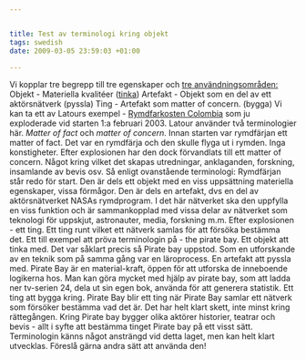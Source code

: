 ```yaml
--- 


title: Test av terminologi kring objekt 
tags: swedish 
date: 2009-03-05 23:59:03 +01:00 

---
```


Vi kopplar tre begrepp till tre egenskaper och [tre användningsområden:](http://christopherkullenberg.se/?p=530) Objekt - Materiella kvalitéer ([tinka](2009-01-28-hackerspaces.html)) Artefakt - Objekt som en del av ett aktörsnätverk (pyssla) Ting - Artefakt som matter of concern. (bygga) Vi kan ta ett av Latours exempel - [Rymdfarkosten Colombia](http://en.wikipedia.org/wiki/Space_Shuttle_Columbia_disaster) som ju exploderade vid starten 1:a februari 2003. Latour använder två terminologier här. *Matter of fact* och *matter of concern*. Innan starten var rymdfärjan ett matter of fact. Det var en rymdfärja och den skulle flyga ut i rymden. Inga konstigheter. Efter explosionen har den dock förvandlats till ett matter of concern. Något kring vilket det skapas utredningar, anklaganden, forskning, insamlande av bevis osv. Så enligt ovanstående terminologi: Rymdfärjan står redo för start. Den är dels ett objekt med en viss uppsättning materiella egenskaper, vissa förmågor. Den är dels en artefakt, dvs en del av aktörsnätverket NASAs rymdprogram. I det här nätverket ska den uppfylla en viss funktion och är sammankopplad med vissa delar av nätverket som teknologi för uppskjut, astronauter, media, forskning m.m. Efter explosionen - ett ting. Ett ting runt vilket ett nätverk samlas för att försöka bestämma det. Ett till exempel att pröva terminologin på - the pirate bay. Ett objekt att tinka med. Det var såklart precis så Pirate bay uppstod. Som en utforskande av en teknik som på samma gång var en läroprocess. En artefakt att pyssla med. Pirate Bay är en material-kraft, öppen för att utforska de inneboende logikerna hos. Man kan göra mycket med hjälp av pirate bay, som att ladda ner tv-serien 24, dela ut sin egen bok, använda för att generera statistik. Ett ting att bygga kring. Pirate Bay blir ett ting när Pirate Bay samlar ett nätverk som försöker bestämma vad det är. Det har helt klart skett, inte minst kring rättegången. Kring Pirate bay bygger olika aktörer historier, teatrar och bevis - allt i syfte att bestämma tinget Pirate bay på ett visst sätt. Terminologin känns något ansträngd vid detta laget, men kan helt klart utvecklas. Föreslå gärna andra sätt att använda den! 